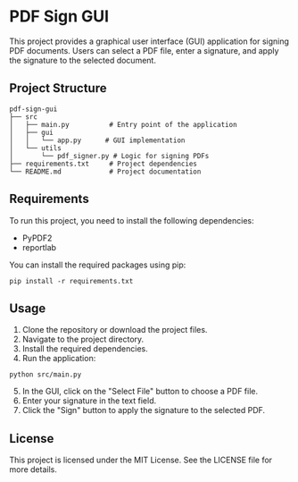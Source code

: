 # PDF Sign GUI

This project provides a graphical user interface (GUI) application for signing PDF documents. Users can select a PDF file, enter a signature, and apply the signature to the selected document.

## Project Structure

```
pdf-sign-gui
├── src
│   ├── main.py          # Entry point of the application
│   ├── gui
│   │   └── app.py      # GUI implementation
│   └── utils
│       └── pdf_signer.py # Logic for signing PDFs
├── requirements.txt     # Project dependencies
└── README.md            # Project documentation
```

## Requirements

To run this project, you need to install the following dependencies:

- PyPDF2
- reportlab

You can install the required packages using pip:

```
pip install -r requirements.txt
```

## Usage

1. Clone the repository or download the project files.
2. Navigate to the project directory.
3. Install the required dependencies.
4. Run the application:

```
python src/main.py
```

5. In the GUI, click on the "Select File" button to choose a PDF file.
6. Enter your signature in the text field.
7. Click the "Sign" button to apply the signature to the selected PDF.

## License

This project is licensed under the MIT License. See the LICENSE file for more details.